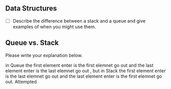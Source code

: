 ## Data Structures
* [ ] Describe the difference between a stack and a queue and give examples of when you might use them.

## Queue vs. Stack
Please write your explanation below.

in Queue the first element enter is the first elemnet go out and the last element enter is the last elemnet go out , but in Stack the first element enter is the last elemnet go out and the last element enter is the first elemnet go out. 
Attempted